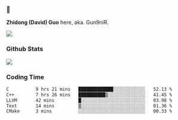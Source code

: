 ### 👋 

**Zhidong (David) Guo** here, aka. Gun9niR.

![](https://komarev.com/ghpvc/?username=Gun9niR&label=Total+Views)

### Github Stats

<img src="https://github-readme-stats.vercel.app/api?username=Gun9niR&count_private=true&show_icons=true&theme=vue-dark&hide_title=true">

### Coding Time

<!--START_SECTION:waka-->

```txt
C          9 hrs 21 mins   █████████████░░░░░░░░░░░░   52.13 %
C++        7 hrs 26 mins   ██████████▒░░░░░░░░░░░░░░   41.45 %
LLVM       42 mins         █░░░░░░░░░░░░░░░░░░░░░░░░   03.98 %
Text       14 mins         ▒░░░░░░░░░░░░░░░░░░░░░░░░   01.36 %
CMake      3 mins          ░░░░░░░░░░░░░░░░░░░░░░░░░   00.33 %
```

<!--END_SECTION:waka-->
